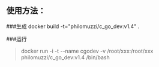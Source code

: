 使用方法：
---

###生成
docker build -t="philomuzzi/c_go_dev:v1.4" .


###运行
>docker run -i -t --name cgodev -v /root/xxx:/root/xxx philomuzzi/c_go_dev:v1.4 /bin/bash